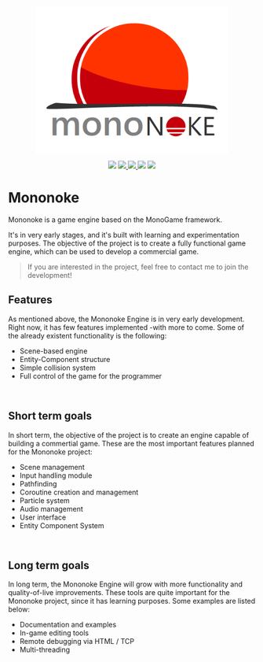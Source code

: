 <p align="center">
  <img src="./mononoke-logo.png" align="center" height="300"/>
</p>

<p align="center">
  <img src="https://img.shields.io/github/license/pacojq/Mononoke.svg?color=%23e03d14" />
  <a href="https://travis-ci.org/pacojq/Mononoke"> <img src="https://travis-ci.org/pacojq/Mononoke.svg?branch=master" /> </a>
  <a href="https://ci.appveyor.com/project/pacojq/mononoke"> <img src="https://ci.appveyor.com/api/projects/status/5diuauufcfqyd7j9/branch/master?svg=true" /> </a>
  <img src="https://img.shields.io/badge/version-0.0.1-orange.svg" />
  <a href="https://www.codacy.com/app/pacojq/Mononoke?utm_source=github.com&amp;utm_medium=referral&amp;utm_content=pacojq/Mononoke&amp;utm_campaign=Badge_Grade"> <img src="https://api.codacy.com/project/badge/Grade/be280714d0b44e409de9ececc7593e2b" /> </a>
</p>

# Mononoke

Mononoke is a game engine based on the MonoGame framework.

It's in very early stages, and it's built with learning and experimentation purposes. The objective of the project is to create a fully functional game engine, which can be used to develop a commercial game.

> If you are interested in the project, feel free to contact me to join the development!

## Features

As mentioned above, the Mononoke Engine is in very early development. Right now, it has few features implemented -with more to come. Some of the already existent functionality is the following:

- Scene-based engine
- Entity-Component structure
- Simple collision system
- Full control of the game for the programmer

<br>

## Short term goals

In short term, the objective of the project is to create an engine capable of building a commertial game. These are the most important  features planned for the Mononoke project:

- Scene management
- Input handling module
- Pathfinding
- Coroutine creation and management
- Particle system
- Audio management
- User interface
- Entity Component System

<br>

## Long term goals

In long term, the Mononoke Engine will grow with more functionality and quality-of-live improvements. These tools are quite important for the Mononoke project, since it has learning purposes. Some examples are listed below:

- Documentation and examples
- In-game editing tools
- Remote debugging via HTML / TCP
- Multi-threading
  
